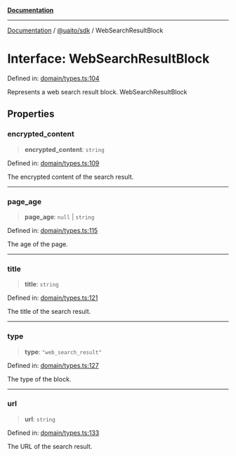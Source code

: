 [**Documentation**](../../../README.md)

***

[Documentation](../../../README.md) / [@uaito/sdk](../README.md) / WebSearchResultBlock

# Interface: WebSearchResultBlock

Defined in: [domain/types.ts:104](https://github.com/elribonazo/uaito/blob/105ccfc9cbfb60788b2df8f5af6264d141e7347a/packages/sdk/src/domain/types.ts#L104)

Represents a web search result block.
 WebSearchResultBlock

## Properties

### encrypted\_content

> **encrypted\_content**: `string`

Defined in: [domain/types.ts:109](https://github.com/elribonazo/uaito/blob/105ccfc9cbfb60788b2df8f5af6264d141e7347a/packages/sdk/src/domain/types.ts#L109)

The encrypted content of the search result.

***

### page\_age

> **page\_age**: `null` \| `string`

Defined in: [domain/types.ts:115](https://github.com/elribonazo/uaito/blob/105ccfc9cbfb60788b2df8f5af6264d141e7347a/packages/sdk/src/domain/types.ts#L115)

The age of the page.

***

### title

> **title**: `string`

Defined in: [domain/types.ts:121](https://github.com/elribonazo/uaito/blob/105ccfc9cbfb60788b2df8f5af6264d141e7347a/packages/sdk/src/domain/types.ts#L121)

The title of the search result.

***

### type

> **type**: `"web_search_result"`

Defined in: [domain/types.ts:127](https://github.com/elribonazo/uaito/blob/105ccfc9cbfb60788b2df8f5af6264d141e7347a/packages/sdk/src/domain/types.ts#L127)

The type of the block.

***

### url

> **url**: `string`

Defined in: [domain/types.ts:133](https://github.com/elribonazo/uaito/blob/105ccfc9cbfb60788b2df8f5af6264d141e7347a/packages/sdk/src/domain/types.ts#L133)

The URL of the search result.
